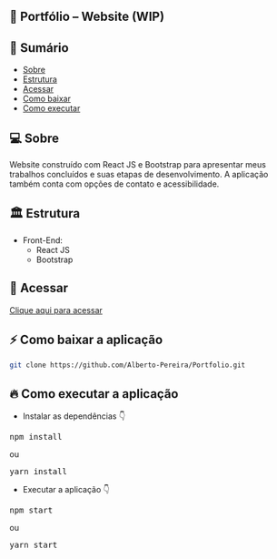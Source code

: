 ## 💼 Portfólio – Website (WIP)

## 📝 Sumário

- [Sobre](#about)
- [Estrutura](#pattern)
- [Acessar](#link)
- [Como baixar](#baixar)
- [Como executar](#executar)

## 💻 Sobre <a name="about"></a>

Website construído com React JS e Bootstrap para apresentar meus trabalhos concluídos e suas etapas de desenvolvimento. A aplicação também conta com opções de contato e acessibilidade.

## 🏛 Estrutura <a name="pattern"></a>

- Front-End:
    - React JS
    - Bootstrap

## 🔗 Acessar <a name="link"></a>

<a href="https://portfolio-alberto-pereira.herokuapp.com/" >Clique aqui para acessar</a>

## ⚡ Como baixar a aplicação<a name="baixar"></a>

```bash
git clone https://github.com/Alberto-Pereira/Portfolio.git
```


## 🔥 Como executar a aplicação<a name="executar"></a>

- Instalar as dependências 👇
<pre>npm install</pre> ou <pre>yarn install</pre>

- Executar a aplicação 👇
<pre>npm start</pre> ou <pre>yarn start</pre>
